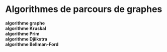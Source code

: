 # Algorithmes de parcours de graphes

**algorithme graphe**  
**algorithme Kruskal**  
**algorithme Prim**  
**algorithme Djiikstra**  
**algorithme Bellman-Ford**  
